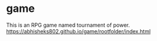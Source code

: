 # game
This is an RPG game named tournament of power.<br>
https://abhisheks802.github.io/game/rootfolder/index.html
